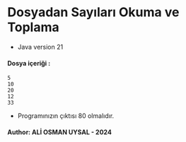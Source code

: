 # Dosyadan Sayıları Okuma ve Toplama

- Java version 21
#### Dosya içeriği :
````
5
10
20
12
33
````
- Programınızın çıktısı 80 olmalıdır.
#### Author: ALİ OSMAN UYSAL - 2024
